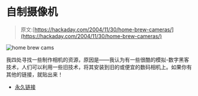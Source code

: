 # 自制摄像机

> 原文:[https://hackaday.com/2004/11/30/home-brew-cameras/](https://hackaday.com/2004/11/30/home-brew-cameras/)

![home brew cams](../Images/47e72692a172e0db6508df39cf112b3c.png)

我四处寻找一些制作相机的资源，原因是——我认为有一些很酷的模拟-数字黑客技术，人们可以利用一些旧技术，将其安装到旧的或便宜的数码相机上。如果你有其他的链接，就贴出来！

*   [永久链接](http://medfmt.8k.com/mf/homebrew.html)